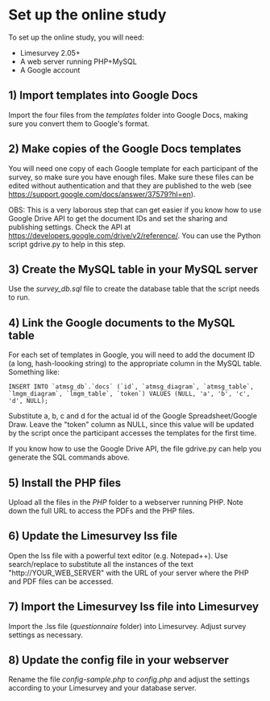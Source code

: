 # Set up the online study

To set up the online study, you will need:

- Limesurvey 2.05+
- A web server running PHP+MySQL
- A Google account

## 1) Import templates into Google Docs

Import the four files from the *templates* folder into Google Docs, making sure you convert them to Google's format.

## 2) Make copies of the Google Docs templates

You will need one copy of each Google template for each participant of the survey, so make sure you have enough files. Make sure these files can be edited without authentication and that they are published to the web (see https://support.google.com/docs/answer/37579?hl=en).

OBS: This is a very laborous step that can get easier if you know how to use Google Drive API to get the document IDs and set the sharing and publishing settings. Check the API at https://developers.google.com/drive/v2/reference/. You can use the Python script gdrive.py to help in this step.

## 3) Create the MySQL table in your MySQL server

Use the *survey_db.sql* file to create the database table that the script needs to run.

## 4) Link the Google documents to the MySQL table

For each set of templates in Google, you will need to add the document ID (a long, hash-loooking string) to the appropriate column in the MySQL table. Something like:

``` INSERT INTO `atmsg_db`.`docs` (`id`, `atmsg_diagram`, `atmsg_table`, `lmgm_diagram`, `lmgm_table`, `token`) VALUES (NULL, 'a', 'b', 'c', 'd', NULL); ```

Substitute a, b, c and d for the actual id of the Google Spreadsheet/Google Draw. Leave the "token" column as NULL, since this value will be updated by the script once the participant accesses the templates for the first time.

If you know how to use the Google Drive API, the file gdrive.py can help you generate the SQL commands above.

## 5) Install the PHP files

Upload all the files in the *PHP* folder to a webserver running PHP. Note down the full URL to access the PDFs and the PHP files.

## 6) Update the Limesurvey lss file

Open the lss file with a powerful text editor (e.g. Notepad++). Use search/replace to substitute all the instances of the text "http://YOUR_WEB_SERVER" with the URL of your server where the PHP and PDF files can be accessed.

## 7) Import the Limesurvey lss file into Limesurvey

Import the .lss file (*questionnaire* folder) into Limesurvey. Adjust survey settings as necessary.


## 8) Update the config file in your webserver

Rename the file *config-sample.php* to *config.php* and adjust the settings according to your Limesurvey and your database server.

